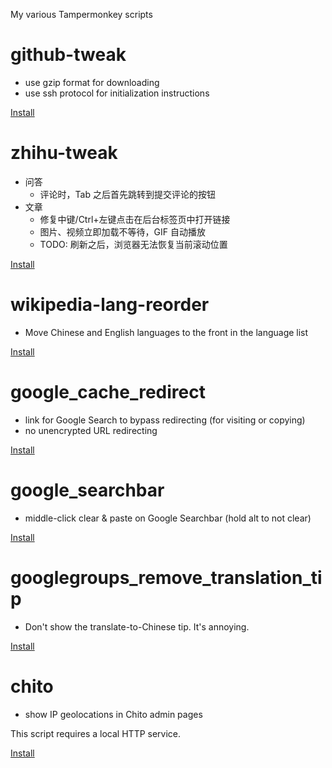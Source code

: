 My various Tampermonkey scripts

github-tweak
===
* use gzip format for downloading
* use ssh protocol for initialization instructions

[Install](https://github.com/lilydjwg/tampermonkey-scripts/raw/master/github-tweak.user.js)

zhihu-tweak
===
* 问答
  * 评论时，Tab 之后首先跳转到提交评论的按钮
* 文章
  * 修复中键/Ctrl+左键点击在后台标签页中打开链接
  * 图片、视频立即加载不等待，GIF 自动播放
  * TODO: 刷新之后，浏览器无法恢复当前滚动位置

[Install](https://github.com/lilydjwg/tampermonkey-scripts/raw/master/zhihu-tweak.user.js)

wikipedia-lang-reorder
===
* Move Chinese and English languages to the front in the language list

[Install](https://github.com/lilydjwg/tampermonkey-scripts/raw/master/wikipedia-lang-reorder.user.js)

google_cache_redirect
===
* link for Google Search to bypass redirecting (for visiting or copying)
* no unencrypted URL redirecting

[Install](https://github.com/lilydjwg/tampermonkey-scripts/raw/master/google_cache_redirect.user.js)

google_searchbar
===
* middle-click clear & paste on Google Searchbar (hold alt to not clear)

[Install](https://github.com/lilydjwg/tampermonkey-scripts/raw/master/google_searchbar.user.js)

googlegroups_remove_translation_tip
===
* Don't show the translate-to-Chinese tip. It's annoying.

[Install](https://github.com/lilydjwg/tampermonkey-scripts/raw/master/googlegroups_remove_translation_tip.user.js)

chito
===
* show IP geolocations in Chito admin pages

This script requires a local HTTP service.

[Install](https://github.com/lilydjwg/tampermonkey-scripts/raw/master/chito.user.js)
